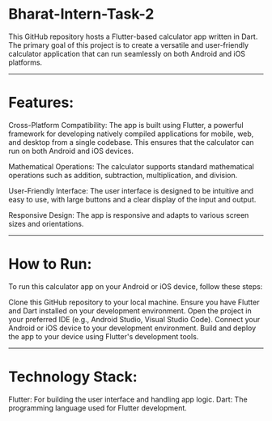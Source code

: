 # Bharat-Intern-Task-2
This GitHub repository hosts a Flutter-based calculator app written in Dart. The primary goal of this project is to create a versatile and user-friendly calculator application that can run seamlessly on both Android and iOS platforms.

-----------------------------------------------------------------------------------------------------------------------------------------------------------------------------------------------------------
# Features:
Cross-Platform Compatibility: The app is built using Flutter, a powerful framework for developing natively compiled applications for mobile, web, and desktop from a single codebase. This ensures that the calculator can run on both Android and iOS devices.

Mathematical Operations: The calculator supports standard mathematical operations such as addition, subtraction, multiplication, and division.

User-Friendly Interface: The user interface is designed to be intuitive and easy to use, with large buttons and a clear display of the input and output.

Responsive Design: The app is responsive and adapts to various screen sizes and orientations.

-----------------------------------------------------------------------------------------------------------------------------------------------------------------------------------------------------------
# How to Run:

To run this calculator app on your Android or iOS device, follow these steps:

Clone this GitHub repository to your local machine.
Ensure you have Flutter and Dart installed on your development environment.
Open the project in your preferred IDE (e.g., Android Studio, Visual Studio Code).
Connect your Android or iOS device to your development environment.
Build and deploy the app to your device using Flutter's development tools.

-----------------------------------------------------------------------------------------------------------------------------------------------------------------------------------------------------------
# Technology Stack:
Flutter: For building the user interface and handling app logic.
Dart: The programming language used for Flutter development.
